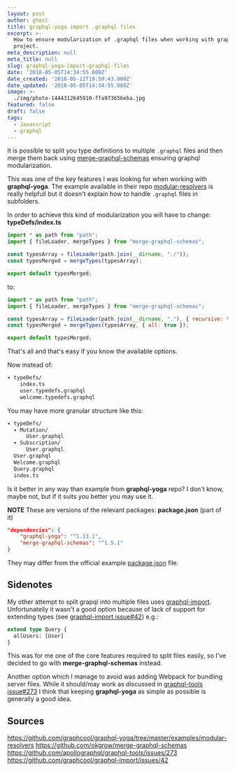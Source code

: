 ```yaml
---
layout: post
author: ghost
title: graphql-yoga import .graphql files
excerpt: >-
  How to ensure modularization of .graphql files when working with graphql-yoga
  project.
meta_description: null
meta_title: null
slug: graphql-yoga-import-graphql-files
date: '2018-05-05T14:34:55.000Z'
date_created: '2018-05-12T19:59:43.000Z'
date_updated: '2018-05-05T14:34:55.000Z'
image: >-
  ./img/photo-1444312645910-ffa973656eba.jpg
featured: false
draft: false
tags:
  - Javascript
  - graphql
---
```

It is possible to split you type definitions to multiple `.graphql` files and then merge them back using [merge-graphql-schemas](https://github.com/okgrow/merge-graphql-schemas) ensuring graphql modularization.

This was one of the key features I was looking for when working with **graphql-yoga**. The example available in their repo [modular-resolvers](https://github.com/graphcool/graphql-yoga/tree/master/examples/modular-resolvers) is really helpfull but it doesn't explain how to handle `.graphql` files in subfolders.

In order to achieve this kind of modularization you will have to change:
**typeDefs/index.ts**
```javascript
import * as path from "path";
import { fileLoader, mergeTypes } from "merge-graphql-schemas";

const typesArray = fileLoader(path.join(__dirname, "./"));
const typesMerged = mergeTypes(typesArray);

export default typesMerged;
```
to:
```javascript
import * as path from "path";
import { fileLoader, mergeTypes } from "merge-graphql-schemas";

const typesArray = fileLoader(path.join(__dirname, "."), { recursive: true });
const typesMerged = mergeTypes(typesArray, { all: true });

export default typesMerged;
```

That's all and that's easy if you know the available options.

Now instead of:
```bash
▾ typeDefs/
    index.ts
    user.typedefs.graphql
    welcome.typedefs.graphql
```
You may have more granular structure like this:
```bash
▾ typeDefs/
  ▾ Mutation/
      User.graphql
  ▾ Subscription/
      User.graphql
  User.graphql
  Welcome.graphql
  Query.graphql
  index.ts
```
Is it better in any way than example from **graphql-yoga** repo? I don't know, maybe not, but if it suits you better you may use it.

**NOTE**
These are versions of the relevant packages:
**package.json** (part of it)
```json
"dependencies": {
    "graphql-yoga": "^1.13.1",
    "merge-graphql-schemas": "^1.5.1"
}
```
They may differ from the official example [package.json](https://github.com/graphcool/graphql-yoga/blob/master/examples/modular-resolvers/package.json) file.

## Sidenotes
My other attempt to split grapql into multiple files uses [graphql-import](https://github.com/graphcool/graphql-import). Unfortunatelly it wasn't a good option because of lack of support for extending types (see [graphql-import issue#42](https://github.com/graphcool/graphql-import/issues/42)) e.g.:
```graphql
extend type Query {
  allUsers: [User]
}
```
This was for me one of the core features required to split files easily, so I've decided to go with **merge-graphql-schemas** instead.

Another option which I manage to avoid was adding Webpack for bundling server files. While it should/may work as discussed in [graphql-tools issue#273](https://github.com/apollographql/graphql-tools/issues/273) I think that keeping **graphql-yoga** as simple as possible is generally a good idea.

## Sources
https://github.com/graphcool/graphql-yoga/tree/master/examples/modular-resolvers
https://github.com/okgrow/merge-graphql-schemas
https://github.com/apollographql/graphql-tools/issues/273
https://github.com/graphcool/graphql-import/issues/42
